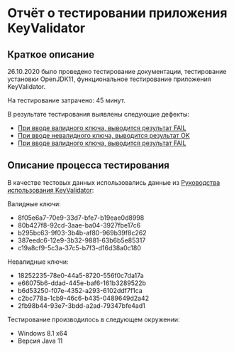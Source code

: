 # Отчёт о тестировании приложения KeyValidator

## Краткое описание

26.10.2020 было проведено тестирование документации, тестирование установки OpenJDK11, функциональное тестирование приложения KeyValidator.

На тестирование затрачено: 45 минут.

В результате тестирования выявлены следующие дефекты:
* [При вводе валидного ключа, выводится результат FAIL](https://github.com/mlleila/KeyValidator/issues/1#issue-729478058)
* [При вводе невалидного ключа, выводится результат OK](https://github.com/mlleila/KeyValidator/issues/3#issue-729484428)
* [При вводе валидного ключа, выводится результат FAIL](https://github.com/mlleila/KeyValidator/issues/2#issue-729482152)

## Описание процесса тестирования

В качестве тестовых данных использовались данные из [Руководства использования KeyValidator](https://github.com/netology-code/javaqa-homeworks/blob/master/intro/user-manual.md):

Валидные ключи:
* 8f05e6a7-70e9-33d7-bfe7-b19eae0d8998
* 80b427f8-92cd-3aae-ba04-3927fbe17c6
* b295bc63-9f03-3b4b-af80-969b39f8c262
* 387eedc6-12e9-3b32-9881-63b6b5e85317
* c19a8cf9-5c3a-37c5-b7f3-d16d38a0c180

Невалидные ключи:
* 18252235-78e0-44a5-8720-556f0c7da17a
* e66075b6-ddad-445e-baf6-161b3289522b
* b6d53250-f07e-4352-a293-6102ddf7f1ca
* c2bc778a-1cb9-46c6-b435-0489649d2a42
* 2fb98b44-93e7-3bdd-a2ad-79347bfe4ad1

Тестирование производилось в следующем окружении:
* Windows 8.1 x64
* Версия Java 11